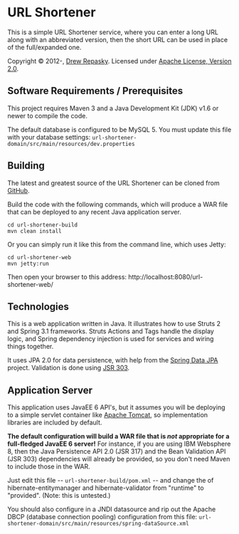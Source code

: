 URL Shortener
=============

This is a simple URL Shortener service, where you can enter a long URL along with an abbreviated version, then the short URL can be used in place of the full/expanded one.

Copyright &copy; 2012-, [Drew Repasky].  Licensed under [Apache License, Version 2.0].


Software Requirements / Prerequisites
-------------------------------------
This project requires Maven 3 and a Java Development Kit (JDK) v1.6 or newer to compile the code.

The default database is configured to be MySQL 5.  You must update this file with your database settings: `url-shortener-domain/src/main/resources/dev.properties`


Building
--------
The latest and greatest source of the URL Shortener can be cloned from [GitHub].

Build the code with the following commands, which will produce a WAR file that can be deployed to any recent Java application server.

    cd url-shortener-build
    mvn clean install


Or you can simply run it like this from the command line, which uses Jetty:

    cd url-shortener-web
    mvn jetty:run

Then open your browser to this address: http://localhost:8080/url-shortener-web/


Technologies
------------
This is a web application written in Java.  It illustrates how to use Struts 2 and Spring 3.1 frameworks.  Struts Actions and Tags handle the display logic, and Spring dependency injection is used for services and wiring things together.

It uses JPA 2.0 for data persistence, with help from the [Spring Data JPA] project.  Validation is done using [JSR 303].


Application Server
------------------
This application uses JavaEE 6 API's, but it assumes you will be deploying to a simple servlet container like [Apache Tomcat], so implementation libraries are included by default.

**The default configuration will build a WAR file that is _not_ appropriate for a full-fledged JavaEE 6 server!**  For instance, if you are using IBM Websphere 8, then the Java Persistence API 2.0 (JSR 317) and the Bean Validation API (JSR 303) dependencies will already be provided, so you don't need Maven to include those in the WAR.

Just edit this file -- `url-shortener-build/pom.xml` -- and change the <scope/> of hibernate-entitymanager and hibernate-validator from "runtime" to "provided".  (Note: this is untested.)

You should also configure in a JNDI datasource and rip out the Apache DBCP (database connection pooling) configuration from this file: `url-shortener-domain/src/main/resources/spring-dataSource.xml`



[Drew Repasky]: http://twitter.com/drewrepasky
[Apache License, Version 2.0]: http://www.apache.org/licenses/LICENSE-2.0.html
[Apache Tomcat]: http://tomcat.apache.org/
[JSR 303]: http://en.wikipedia.org/wiki/JSR_303
[Spring Data JPA]: http://www.springsource.org/spring-data/jpa
[GitHub]:https://github.com/d-rep/

